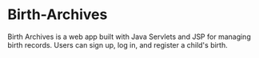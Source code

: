 # Birth-Archives
Birth Archives is a web app built with Java Servlets and JSP for managing birth records. Users can sign up, log in, and register a child's birth.
